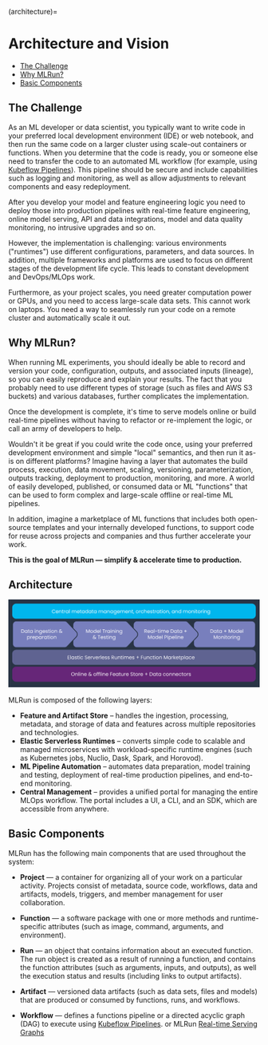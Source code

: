 (architecture)=
# Architecture and Vision <!-- omit in toc -->
- [The Challenge](#the-challenge)
- [Why MLRun?](#why-mlrun)
- [Basic Components](#basic-components)

<a id="the-challenge"></a>
## The Challenge

As an ML developer or data scientist, you typically want to write code in your preferred local development environment (IDE) or web notebook, and then run the same code on a larger cluster using scale-out containers or functions.
When you determine that the code is ready, you or someone else need to transfer the code to an automated ML workflow (for example, using [Kubeflow Pipelines](https://www.kubeflow.org/docs/pipelines/pipelines-quickstart/)).
This pipeline should be secure and include capabilities such as logging and monitoring, as well as allow adjustments to relevant components and easy redeployment.

After you develop your model and feature engineering logic you need to deploy those into production pipelines 
with real-time feature engineering, online model serving, API and data integrations, model and data quality 
monitoring, no intrusive upgrades and so on. 

However, the implementation is challenging: various environments ("runtimes") use different configurations, parameters, and data sources.
In addition, multiple frameworks and platforms are used to focus on different stages of the development life cycle.
This leads to constant development and DevOps/MLOps work.

Furthermore, as your project scales, you need greater computation power or GPUs, and you need to access large-scale data sets.
This cannot work on laptops.
You need a way to seamlessly run your code on a remote cluster and automatically scale it out.

<a id="why-mlrun"></a>
## Why MLRun?

When running ML experiments, you should ideally be able to record and version your code, configuration, outputs, and associated inputs (lineage), so you can easily reproduce and explain your results.
The fact that you probably need to use different types of storage (such as files and AWS S3 buckets) and various databases, further complicates the implementation.

Once the development is complete, it's time to serve models online or build real-time pipelines without having to refactor or 
re-implement the logic, or call an army of developers to help.

Wouldn't it be great if you could write the code once, using your preferred development environment and simple "local" semantics, and then run it as-is on different platforms?
Imagine having a layer that automates the build process, execution, data movement, scaling, versioning, parameterization, outputs tracking, deployment to production, monitoring, and more.
A world of easily developed, published, or consumed data or ML "functions" that can be used to form complex and large-scale offline or real-time ML pipelines.

In addition, imagine a marketplace of ML functions that includes both open-source templates and your internally developed functions, to support code for reuse across projects and companies and thus further accelerate your work.

<b>This is the goal of MLRun &mdash; simplify & accelerate time to production.</b>

## Architecture 

<img src="_static/images/mlrun-architecture.png" alt="mlrun-architecture" width="800"/>

MLRun is composed of the following layers:

- **Feature and Artifact Store** – 
    handles the ingestion, processing, metadata, and storage of data and features across multiple repositories and technologies.
- **Elastic Serverless Runtimes** –
    converts simple code to scalable and managed microservices with workload-specific runtime engines (such as Kubernetes jobs, Nuclio, Dask, Spark, and Horovod).
- **ML Pipeline Automation** –
    automates data preparation, model training and testing, deployment of real-time production pipelines, and end-to-end monitoring.
- **Central Management** –
    provides a unified portal for managing the entire MLOps workflow.
    The portal includes a UI, a CLI, and an SDK, which are accessible from anywhere.

<a id="basic-components"></a>
## Basic Components

MLRun has the following main components that are used throughout the system:

- <a id="def-project"></a>**Project** &mdash; a container for organizing all of your work on a particular activity.
    Projects consist of metadata, source code, workflows, data and artifacts, models, triggers, and member management for user collaboration.

- <a id="def-function"></a>**Function** &mdash; a software package with one or more methods and runtime-specific attributes (such as image, command, arguments, and environment).

- <a id="def-run"></a>**Run** &mdash; an object that contains information about an executed function.
    The run object is created as a result of running a function, and contains the function attributes (such as arguments, inputs, and outputs), as well the execution status and results (including links to output artifacts).

- <a id="def-artifact"></a>**Artifact** &mdash; versioned data artifacts (such as data sets, files and models) that are produced or consumed by functions, runs, and workflows.

- <a id="def-workflow"></a>**Workflow** &mdash; defines a functions pipeline or a directed acyclic graph (DAG) to execute using [Kubeflow Pipelines](https://www.kubeflow.org/docs/pipelines/pipelines-quickstart/).
  or MLRun [Real-time Serving Graphs](./serving/serving-graph.md)
